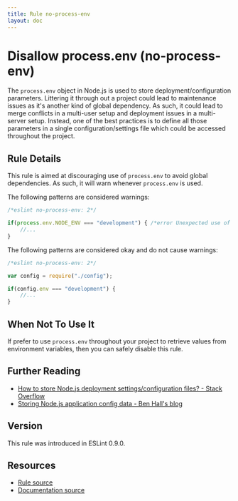 ```yaml
---
title: Rule no-process-env
layout: doc
---
```

<!-- Note: No pull requests accepted for this file. See README.md in the root directory for details. -->
# Disallow process.env (no-process-env)

The `process.env` object in Node.js is used to store deployment/configuration parameters. Littering it through out a project could lead to maintenance issues as it's another kind of global dependency. As such, it could lead to merge conflicts in a multi-user setup and deployment issues in a multi-server setup. Instead, one of the best practices is to define all those parameters in a single configuration/settings file which could be accessed throughout the project.


## Rule Details

This rule is aimed at discouraging use of `process.env` to avoid global dependencies. As such, it will warn whenever `process.env` is used.

The following patterns are considered warnings:

```js
/*eslint no-process-env: 2*/

if(process.env.NODE_ENV === "development") { /*error Unexpected use of process.env.*/
    //...
}
```

The following patterns are considered okay and do not cause warnings:

```js
/*eslint no-process-env: 2*/

var config = require("./config");

if(config.env === "development") {
    //...
}
```

## When Not To Use It

If prefer to use `process.env` throughout your project to retrieve values from environment variables, then you can safely disable this rule.

## Further Reading

* [How to store Node.js deployment settings/configuration files? - Stack Overflow](http://stackoverflow.com/questions/5869216/how-to-store-node-js-deployment-settings-configuration-files)
* [Storing Node.js application config data - Ben Hall's blog](http://blog.benhall.me.uk/2012/02/storing-application-config-data-in/)

## Version

This rule was introduced in ESLint 0.9.0.

## Resources

* [Rule source](https://github.com/eslint/eslint/tree/master/lib/rules/no-process-env.js)
* [Documentation source](https://github.com/eslint/eslint/tree/master/docs/rules/no-process-env.md)
